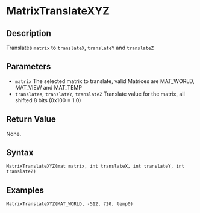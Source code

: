 # MatrixTranslateXYZ

## Description
Translates `matrix` to `translateX`, `translateY` and `translateZ`

## Parameters
- `matrix`
The selected matrix to translate, valid Matrices are MAT_WORLD, MAT_VIEW and MAT_TEMP
- `translateX`, `translateY`, `translateZ`
Translate value for the matrix, all shifted 8 bits (0x100 = 1.0)

## Return Value
None.

## Syntax
```
MatrixTranslateXYZ(mat matrix, int translateX, int translateY, int translateZ)
```

## Examples
```
MatrixTranslateXYZ(MAT_WORLD, -512, 720, temp0)
```
